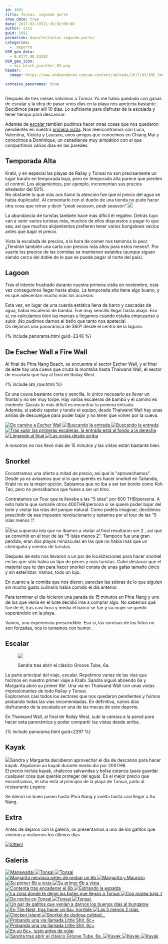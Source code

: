 ```yaml
---
id: 1691
title: Tonsai, segunda parte
show_date: true
date: 2017-03-19T21:36:02+00:00
author: sito
guid: 1691
permalink: deporte/tonsai-segunda-parte/
categories:
  -  deporte
OSM_geo_data:
  - 8.0177,98.83282
OSM_geo_icon:
  - mic_black_pinother_02.png
header:
  image: https://www.andeandaran.com/wp-content/uploads/2017/03/IMG_3449-Edit.jpg

contains_panoramas: true
---
```


  Después de tres meses volvimos a Tonsai. Yo me había quedado con ganas de escalar y la idea de pasar unos días en la playa nos apetecía bastante.<br /> Decidimos pasar allí 10 días. Lo suficiente para disfrutar de la escalada y tener tiempo para descansar.

  Además de <a href="http://www.andeandaran.com/2016/11/13/escalando-tonsai-railay/">escalar </a>también pudimos hacer otras cosas que nos quedaron pendientes en nuestra <a href="http://www.andeandaran.com/2016/11/17/descubriendo-rincones-de-tonsai-railay/">primera visita</a>. Nos reencontramos con Luca, Valentina, Violeta y Laucaro, unos amigos que conocimos en Chiang Mai y conocimos a Dominique, un canadiense muy simpático con el que compartimos varios días en las paredes.<!--more-->

## Temporada Alta

  Krabi, y en especial las playas de Railay y Tonsai no son precisamente un lugar barato en temporada baja, pero en temporada alta parece que pierden el control. Los alojamientos, por ejemplo, incrementan sus precios alrededor del 50%.<br /> No obstante lo que más nos llamó la atención fue que el precio del agua se había duplicado!. Al comentarlo con el dueño de una tienda no pudo hacer otra cosa que reirse y decir "peak seasson, peak seasson".<img class="img-responsive aligncenter wp-image-1701 size-large" src="https://www.andeandaran.com/wp-content/uploads/2017/03/tonsai2-3385-1024x683.jpg" />

  La abundancia de turistas también hace más difícil el regateo. Detrás tuyo van a venir varios turistas más, muchos de ellos dispuestos a pagar lo que sea, así que muchos alojamientos prefieren tener varios bungalows vacíos antes que bajar el precio.

  Vista la escalada de precios, a la hora de comer nos temimos lo peor. ¿Tendrán también una carta con precios más altos para estos meses?. Por suerte los precios de las comidas se mantienen estables (aunque siguen siendo cerca del doble de lo que se puede pagar al norte del país).


## Lagoon

  Tras el intento frustrado durante nuestra primera visita en noviembre, esta vez conseguimos llegar hasta abajo. La temporada alta tiene algo bueno, y es que adecentan mucho más los accesos.



  Esta vez, en lugar de una cuerda estática llena de barro y cascadas de agua, había escaleras de bambú. Fue muy sencillo llegar hasta abajo. Eso si, no calculamos bien las mareas y llegamos cuando estaba empezanso a subir. ¡No pudimos darnos el baño que tanto nos apetecía!<br /> Os dejamos una panorámica de 360º desde el centro de la laguna.


{% include panorama.html guid=2346 %}

## De Escher Wall a Fire Wall



  Al final de Phra Nang Beach, se encuentra el sector Escher Wall, y al final de éste hay una cueva que cruza la montaña hasta Thaiwand Wall, el sector de escalada que hay al final de Railay West.



  <!-- Start shortcoder -->
  
  {% include iati_row.html %}
  
  
  <!-- End shortcoder v4.0.3-->



  Es una cueva bastante corta y sencilla, lo único necesario es llevar un frontal y no ser muy torpe. Hay varias escaleras de bambú y el camino es evidente. Quizás lo más difícil es encontrar la primera entrada.<br /> Además, si sabéis rapelar y tenéis el equipo, desde Thaiwand Wall hay unas anillas de descuelgue para poder bajar y no tener que volver por la cueva.



<div>
  <a href="https://www.andeandaran.com/wp-content/uploads/2017/03/tonsai2-8376.jpg"> <img src="https://www.andeandaran.com/wp-content/uploads/2017/03/tonsai2-8376.jpg" title="Cueva de Escher Wall a Thaiwand Wall" alt="De camino a Escher Wall" /> </a>
  <a href="https://www.andeandaran.com/wp-content/uploads/2017/03/tonsai2-8378.jpg"> <img src="https://www.andeandaran.com/wp-content/uploads/2017/03/tonsai2-8378.jpg" title="Cueva de Escher Wall a Thaiwand Wall" alt="Buscando la entrada" /> </a>
  <a href="https://www.andeandaran.com/wp-content/uploads/2017/03/tonsai2-8380.jpg"> <img src="https://www.andeandaran.com/wp-content/uploads/2017/03/tonsai2-8380.jpg" title="Cueva de Escher Wall a Thaiwand Wall" alt="Buscando la entrada" /> </a>
  <a href="https://www.andeandaran.com/wp-content/uploads/2017/03/tonsai2-8384.jpg"> <img src="https://www.andeandaran.com/wp-content/uploads/2017/03/tonsai2-8384.jpg" title="Cueva de Escher Wall a Thaiwand Wall" alt="Tras subir las primeras escaleras, la entrada está al fondo a la derecha" /> </a>
  <a href="https://www.andeandaran.com/wp-content/uploads/2017/03/tonsai2-8386.jpg"> <img src="https://www.andeandaran.com/wp-content/uploads/2017/03/tonsai2-8386.jpg" title="Cueva de Escher Wall a Thaiwand Wall" alt="Llegando al final" /> </a>
  <a href="https://www.andeandaran.com/wp-content/uploads/2017/03/tonsai2-8391.jpg"> <img src="https://www.andeandaran.com/wp-content/uploads/2017/03/tonsai2-8391.jpg" title="Cueva de Escher Wall a Thaiwand Wall" alt="Las vistas desde arriba" /> </a>
</div>


  A nosotros no nos llevó más de 15 minutos y las vistas están bastante bien.


## Snorkel



  Encontramos una oferta a mitad de precio, así que la "aprovechamos". Desde ya os avisamos que si lo que queréis es hacer snorkel en Tailandia, Krabi no es la mejor opción. Sabíamos que no iba a ser tan bonito como Koh Tao, pero no pensábamos que fuese a ser un timo.



  Contratamos un Tour que te llevaba a las "5 islas" por 600 THB/persona. A esto habría que sumarle otros 400THB/persona si se quiere poder bajar del bote y visitar las islas del parque natural. Como podéis imaginar, decidimos prescindir de ese impuesto revolucionario y optamos por el tour de las "5 islas menos 1".



  <img class="alignright size-medium wp-image-1712" src="https://www.andeandaran.com/wp-content/uploads/2017/03/tonsai2-8330.jpg" />Esa supuesta isla que no íbamos a visitar al final resultaron ser 2 , así que se convirtió en el tour de las "5 islas menos 2". Tampoco fue una gran perdida, eran dos playas minúsculas en las que no había más que un chiringuito y cientos de turistas.



  Después de esto nos llevaron a un par de localizaciones para hacer snorkel en las que sólo había un tipo de peces y más turistas. Cabe destacar que el material que te dan para hacer snorkel consta de unas gafas tamaño único y sin esterilizar. Vamos, todo un lujo.



  En cuanto a la comida que nos dieron, parecían las sobras de lo que alguien sin mucho gusto culinario había comido el día anterior.



  Para terminar el día hicieron una parada de 15 minutos en Phra Nang y uno de los que venía en el bote decidió irse a comprar algo. No sabemos qué fue de él, tras casi hora y media el barco se fue y su mujer se quedó esperándolo en la playa.



  Vamos, una experiencia prescindible. Eso si, las sonrisas de las fotos no son forzadas, nos lo tomamos con humor.


## Escalar
<figure id="attachment_1722" >

<img class="size-medium wp-image-1722" src="https://www.andeandaran.com/wp-content/uploads/2017/03/tonsai2-8407.jpg" /> <figcaption class="wp-caption-text">Sandra tras abrir el clásico Groove Tube, 6a.</figcaption></figure> 


  La parte principal del viaje, escalar. Repetimos varias de las vías que hicimos en nuestro primer viaje a Krabi. Sandra siguió abriendo 6a y Margarita abrió su primer 6b!. Una via en Thaiwand Wall con unas vistas impresionantes de todo Railay y Tonsai.<br /> Exploramos casi todos los sectores que nos quedaron pendientes y fuimos probando todas las vías recomendadas. En definitiva, varios días disfrutando de la escalada en una de las mecas de este deporte.



  En Thaiwand Wall, al final de Railay West, subí la cámara a la pared para hacer esta panorámica y poder compartir las vistas desde arriba.


{% include panorama.html guid=2297 %}

## Kayak



  <img class="alignright size-medium wp-image-1737" src="https://www.andeandaran.com/wp-content/uploads/2017/03/IMG_20170215_114904646.jpg"  />Sandra y Margarita decidieron aprovechar el día de descanso para hacer kayak. Alquilaron un kayak durante medio día por 200THB.<br /> El precio incluía kayak, chalecos salvavidas y bolsa estanca (para guardar cualquier cosa que queráis proteger del agua). Es el mejor precio que encontramos, el sitio está al principio de la playa de Tonsai, junto al restaurante <em>Legacy</em>.



  Se dieron un buen paseo hasta Phra Nang y vuelta hasta casi llegar a Ao Nang.


## Extra



  Antes de dejaros con la galería, os presentamos a uno de los gatitos que vinieron a visitarnos los últimos días.


[<img src="https://live.staticflickr.com/2625/32263937463_836d4e12ca_c.jpg" alt="kitten!" />](https://www.flickr.com/photos/sitoo/32263937463/in/dateposted/)

## Galería

<div>
  <a href="https://www.andeandaran.com/wp-content/uploads/2017/03/tonsai2-.jpg"> <img src="https://www.andeandaran.com/wp-content/uploads/2017/03/tonsai2-.jpg" title="Manawaitai" alt="Manawaitai" /> </a>
  <a href="https://www.andeandaran.com/wp-content/uploads/2017/03/tonsai2-3502.jpg"> <img src="https://www.andeandaran.com/wp-content/uploads/2017/03/tonsai2-3502.jpg" title="Tonsai" alt="Tonsai"  /> </a>
  <a href="https://www.andeandaran.com/wp-content/uploads/2017/03/tonsai2-3514.jpg"> <img src="https://www.andeandaran.com/wp-content/uploads/2017/03/tonsai2-3514.jpg" title="Tonsai" alt="Tonsai" /> </a>
  <a href="https://www.andeandaran.com/wp-content/uploads/2017/03/tonsai2-3250.jpg"> <img src="https://www.andeandaran.com/wp-content/uploads/2017/03/tonsai2-3250.jpg" title="Margarita nerviosa antes de probar un 6b" alt="Margarita nerviosa antes de probar un 6b" /> </a>
  <a href="https://www.andeandaran.com/wp-content/uploads/2017/03/tonsai2-3256.jpg"> <img src="https://www.andeandaran.com/wp-content/uploads/2017/03/tonsai2-3256.jpg" title="Margarita y Mauricio" alt="Margarita y Mauricio" /> </a>
  <a href="https://www.andeandaran.com/wp-content/uploads/2017/03/tonsai2-3263.jpg"> <img src="https://www.andeandaran.com/wp-content/uploads/2017/03/tonsai2-3263.jpg" title="Margarita" alt="Su primer 6b a vista" /> </a>
  <a href="https://www.andeandaran.com/wp-content/uploads/2017/03/tonsai2-3272.jpg"> <img src="https://www.andeandaran.com/wp-content/uploads/2017/03/tonsai2-3272.jpg" title="Margarita" alt="Su primer 6b a vista" /> </a> 
  <a href="https://www.andeandaran.com/wp-content/uploads/2017/03/tonsai2-8273.jpg"> <img src="https://www.andeandaran.com/wp-content/uploads/2017/03/tonsai2-8273.jpg" title="" /> </a>
  <a href="https://www.andeandaran.com/wp-content/uploads/2017/03/tonsai2-3283.jpg"> <img src="https://www.andeandaran.com/wp-content/uploads/2017/03/tonsai2-3283.jpg" title="" alt="Contenta tras encadenar el 6b" /> </a> 
  <a href="https://www.andeandaran.com/wp-content/uploads/2017/03/tonsai2-3293.jpg"> <img src="https://www.andeandaran.com/wp-content/uploads/2017/03/tonsai2-3293.jpg" title="Sito" alt="Estirando la espalda" /> </a> 
  <a href="https://www.andeandaran.com/wp-content/uploads/2017/03/tonsai2-3385.jpg"> <img src="https://www.andeandaran.com/wp-content/uploads/2017/03/tonsai2-3385.jpg" title="" alt="La zona donde te dejan los botes que llegan a Tonsai" /> </a> 
  <a href="https://www.andeandaran.com/wp-content/uploads/2017/03/tonsai2-3436.jpg"> <img src="https://www.andeandaran.com/wp-content/uploads/2017/03/tonsai2-3436.jpg" title="Lagoon" alt="Con marea baja :(" /> </a>
  <a href="https://www.andeandaran.com/wp-content/uploads/2017/03/tonsai2-3440.jpg"> <img src="https://www.andeandaran.com/wp-content/uploads/2017/03/tonsai2-3440.jpg" title="De noche en Tonsai" alt="De noche en Tonsai" /> </a>
  <a href="https://www.andeandaran.com/wp-content/uploads/2017/03/tonsai2-3467.jpg"> <img src="https://www.andeandaran.com/wp-content/uploads/2017/03/tonsai2-3467.jpg" title="Tonsai" alt="Tonsai" /> </a>
  <a href="https://www.andeandaran.com/wp-content/uploads/2017/03/tonsai2-3478.jpg"> <img src="https://www.andeandaran.com/wp-content/uploads/2017/03/tonsai2-3478.jpg" title="Tonsai" alt="Tonsai" /> </a>
  <a href="https://www.andeandaran.com/wp-content/uploads/2017/03/tonsai2-8284.jpg"> <img src="https://www.andeandaran.com/wp-content/uploads/2017/03/tonsai2-8284.jpg" title="" /> </a>
  <a href="https://www.andeandaran.com/wp-content/uploads/2017/03/tonsai2-3545.jpg"> <img src="https://www.andeandaran.com/wp-content/uploads/2017/03/tonsai2-3545.jpg" title="Miau!" alt="Un par de gatitos que venían a darnos los buenos días al bungalow" /> </a> 
  <a href="https://www.andeandaran.com/wp-content/uploads/2017/03/tonsai2-8295.jpg"> <img src="https://www.andeandaran.com/wp-content/uploads/2017/03/tonsai2-8295.jpg" title="Descansando" alt="En The Nest, tras hacer un 6a+ horrible" /> </a> 
  <a href="https://www.andeandaran.com/wp-content/uploads/2017/03/tonsai2-8330.jpg"> <img src="https://www.andeandaran.com/wp-content/uploads/2017/03/tonsai2-8330.jpg" title="Las 5 menos 2 islas" alt="Las 5 menos 2 islas" /> </a>
  <a href="https://www.andeandaran.com/wp-content/uploads/2017/03/tonsai2-8348.jpg"> <img src="https://www.andeandaran.com/wp-content/uploads/2017/03/tonsai2-8348.jpg" title="" /> </a>
  <a href="https://www.andeandaran.com/wp-content/uploads/2017/03/tonsai2-8358.jpg"> <img src="https://www.andeandaran.com/wp-content/uploads/2017/03/tonsai2-8358.jpg" title="Chicken Island" alt="Chicken Island" /> </a>
  <a href="https://www.andeandaran.com/wp-content/uploads/2017/03/tonsai2-8370.jpg"> <img src="https://www.andeandaran.com/wp-content/uploads/2017/03/tonsai2-8370.jpg" title="Snorkel en Krabi" alt="Snorkel de dudosa calidad..." /> </a> 
  <a href="https://www.andeandaran.com/wp-content/uploads/2017/03/IMG-20170218-WA0006.jpg"> <img src="https://www.andeandaran.com/wp-content/uploads/2017/03/IMG-20170218-WA0006.jpg" title="Sito" alt="Probando una vía llamada Little Shit, 6c+" /> </a> 
  <a href="https://www.andeandaran.com/wp-content/uploads/2017/03/IMG-20170218-WA0008.jpg"> <img src="https://www.andeandaran.com/wp-content/uploads/2017/03/IMG-20170218-WA0008.jpg" title="Sito" alt="Probando una vía llamada Little Shit, 6c+" /> </a> 
  <a href="https://www.andeandaran.com/wp-content/uploads/2017/03/IMG-20170218-WA0007.jpg"> <img src="https://www.andeandaran.com/wp-content/uploads/2017/03/IMG-20170218-WA0007.jpg" title="Sito" alt="En un 6c+, justo antes de volar" /> </a> 
  <a href="https://www.andeandaran.com/wp-content/uploads/2017/03/tonsai2-8407.jpg"> <img src="https://www.andeandaran.com/wp-content/uploads/2017/03/tonsai2-8407.jpg" title="Fire Wall" alt="Sandra tras abrir el clásico Groove Tube, 6a." /> </a> 
  <a href="https://www.andeandaran.com/wp-content/uploads/2017/03/IMG_20170215_112430563.jpg"> <img src="https://www.andeandaran.com/wp-content/uploads/2017/03/IMG_20170215_112430563.jpg" title="Kayak" alt="Kayak" /> </a>
  <a href="https://www.andeandaran.com/wp-content/uploads/2017/03/IMG_20170215_114815178_HDR.jpg"> <img src="https://www.andeandaran.com/wp-content/uploads/2017/03/IMG_20170215_114815178_HDR.jpg" title="Kayak" alt="Kayak" /> </a>
  <a href="https://www.andeandaran.com/wp-content/uploads/2017/03/IMG_20170215_114904646.jpg"> <img src="https://www.andeandaran.com/wp-content/uploads/2017/03/IMG_20170215_114904646.jpg" title="Kayak" alt="Kayak" /> </a>
</div>